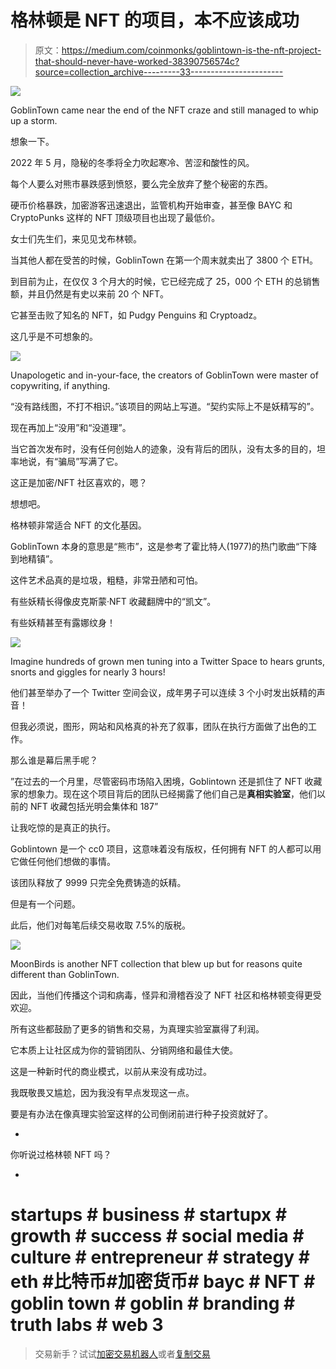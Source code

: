 # 格林顿是 NFT 的项目，本不应该成功

> 原文：<https://medium.com/coinmonks/goblintown-is-the-nft-project-that-should-never-have-worked-38390756574c?source=collection_archive---------33----------------------->

![](img/fe3464b1bd7ff44be5b4ae52d0525bf2.png)

GoblinTown came near the end of the NFT craze and still managed to whip up a storm.

想象一下。

2022 年 5 月，隐秘的冬季将全力吹起寒冷、苦涩和酸性的风。

每个人要么对熊市暴跌感到愤怒，要么完全放弃了整个秘密的东西。

硬币价格暴跌，加密游客迅速退出，监管机构开始审查，甚至像 BAYC 和 CryptoPunks 这样的 NFT 顶级项目也出现了最低价。

女士们先生们，来见见戈布林顿。

当其他人都在受苦的时候，GoblinTown 在第一个周末就卖出了 3800 个 ETH。

到目前为止，在仅仅 3 个月大的时候，它已经完成了 25，000 个 ETH 的总销售额，并且仍然是有史以来前 20 个 NFT。

它甚至击败了知名的 NFT，如 Pudgy Penguins 和 Cryptoadz。

这几乎是不可想象的。

![](img/5ef96e9a06a17450d3a9bc13f60370fa.png)

Unapologetic and in-your-face, the creators of GoblinTown were master of copywriting, if anything.

“没有路线图，不打不相识。”该项目的网站上写道。“契约实际上不是妖精写的”。

现在再加上“没用”和“没道理”。

当它首次发布时，没有任何创始人的迹象，没有背后的团队，没有太多的目的，坦率地说，有“骗局”写满了它。

这正是加密/NFT 社区喜欢的，嗯？

想想吧。

格林顿非常适合 NFT 的文化基因。

GoblinTown 本身的意思是“熊市”，这是参考了霍比特人(1977)的热门歌曲“下降到地精镇”。

这件艺术品真的是垃圾，粗糙，非常丑陋和可怕。

有些妖精长得像皮克斯蒙·NFT 收藏翻牌中的“凯文”。

有些妖精甚至有露娜纹身！

![](img/8579a8d1c406ab811c47a8453837bc93.png)

Imagine hundreds of grown men tuning into a Twitter Space to hears grunts, snorts and giggles for nearly 3 hours!

他们甚至举办了一个 Twitter 空间会议，成年男子可以连续 3 个小时发出妖精的声音！

但我必须说，图形，网站和风格真的补充了叙事，团队在执行方面做了出色的工作。

那么谁是幕后黑手呢？

”在过去的一个月里，尽管密码市场陷入困境，Goblintown 还是抓住了 NFT 收藏家的想象力。现在这个项目背后的团队已经揭露了他们自己是**真相实验室**，他们以前的 NFT 收藏包括光明会集体和 187”

让我吃惊的是真正的执行。

Goblintown 是一个 cc0 项目，这意味着没有版权，任何拥有 NFT 的人都可以用它做任何他们想做的事情。

该团队释放了 9999 只完全免费铸造的妖精。

但是有一个问题。

此后，他们对每笔后续交易收取 7.5%的版税。

![](img/76dd917d4308fd0ba287d715a1cc06bd.png)

MoonBirds is another NFT collection that blew up but for reasons quite different than GoblinTown.

因此，当他们传播这个词和病毒，怪异和滑稽吞没了 NFT 社区和格林顿变得更受欢迎。

所有这些都鼓励了更多的销售和交易，为真理实验室赢得了利润。

它本质上让社区成为你的营销团队、分销网络和最佳大使。

这是一种新时代的商业模式，以前从来没有成功过。

我既敬畏又尴尬，因为我没有早点发现这一点。

要是有办法在像真理实验室这样的公司倒闭前进行种子投资就好了。

-

你听说过格林顿 NFT 吗？

-

# startups # business # startupx # growth # success # social media # culture # entrepreneur # strategy # eth #比特币#加密货币# bayc # NFT # goblin town # goblin # branding # truth labs # web 3

> 交易新手？试试[加密交易机器人](/coinmonks/crypto-trading-bot-c2ffce8acb2a)或者[复制交易](/coinmonks/top-10-crypto-copy-trading-platforms-for-beginners-d0c37c7d698c)